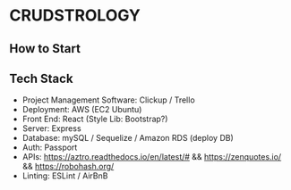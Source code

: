 # CRUDSTROLOGY

## How to Start

## Tech Stack

- Project Management Software: Clickup / Trello
- Deployment: AWS (EC2 Ubuntu)
- Front End: React (Style Lib: Bootstrap?)
- Server: Express
- Database: mySQL / Sequelize / Amazon RDS (deploy DB)
- Auth: Passport
- APIs: https://aztro.readthedocs.io/en/latest/# && https://zenquotes.io/ && https://robohash.org/
- Linting: ESLint / AirBnB
